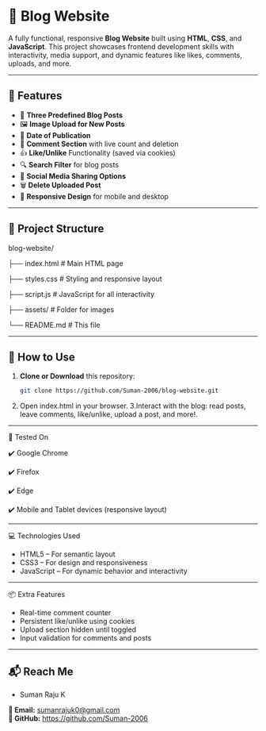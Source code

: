 # 📝 Blog Website

A fully functional, responsive **Blog Website** built using **HTML**, **CSS**, and **JavaScript**.
This project showcases frontend development skills with interactivity, media support, and dynamic 
features like likes, comments, uploads, and more.

---

## 📌 Features

- 📰 **Three Predefined Blog Posts**
- 🖼️ **Image Upload for New Posts**
- 📅 **Date of Publication**
- 💬 **Comment Section** with live count and deletion
- 👍 **Like/Unlike** Functionality (saved via cookies)
- 🔍 **Search Filter** for blog posts
- 🔗 **Social Media Sharing Options**
- 🗑️ **Delete Uploaded Post**
- 📱 **Responsive Design** for mobile and desktop

---

## 📂 Project Structure

blog-website/

├── index.html # Main HTML page

├── styles.css # Styling and responsive layout

├── script.js # JavaScript for all interactivity

├── assets/ # Folder for images

└── README.md # This file

---

## 🚀 How to Use

1. **Clone or Download** this repository:
   ```bash
   git clone https://github.com/Suman-2006/blog-website.git
2. Open index.html in your browser.
3.Interact with the blog: read posts, leave comments, like/unlike, upload a post, and more!.

---

🧪 Tested On

✔️ Google Chrome

✔️ Firefox

✔️ Edge

✔️ Mobile and Tablet devices (responsive layout)

---

💻 Technologies Used
- HTML5 – For semantic layout
- CSS3 – For design and responsiveness
- JavaScript – For dynamic behavior and interactivity

---

📦 Extra Features
- Real-time comment counter
- Persistent like/unlike using cookies
- Upload section hidden until toggled
- Input validation for comments and posts

---

## 📬 Reach Me
- Suman Raju K 

**📧 Email:** sumanrajuk0@gmail.com  
**🔗 GitHub:** https://github.com/Suman-2006
